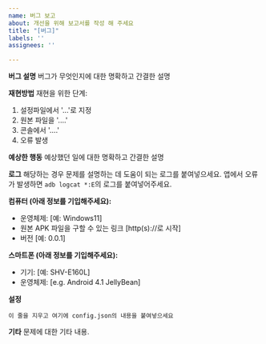 ```yaml
---
name: 버그 보고
about: 개선을 위해 보고서를 작성 해 주세요
title: "[버그]"
labels: ''
assignees: ''

---
```


**버그 설명**
버그가 무엇인지에 대한 명확하고 간결한 설명

**재현방법**
재현을 위한 단계:
1. 설정파일에서 '...'로 지정
2. 원본 파일을 '....'
3. 콘솔에서 '....'
4. 오류 발생

**예상한 행동**
예상했던 일에 대한 명확하고 간결한 설명

**로그**
해당하는 경우 문제를 설명하는 데 도움이 되는 로그를 붙여넣으세요.
앱에서 오류가 발생하면 `adb logcat *:E`의 로그를 붙여넣어주세요.

**컴퓨터 (아래 정보를 기입해주세요):**
 - 운영체제: [예: Windows11]
 - 원본 APK 파일을 구할 수 있는 링크 [http(s)://로 시작]
 - 버전 [예: 0.0.1]

**스마트폰 (아래 정보를 기입해주세요):**
 - 기기: [예: SHV-E160L]
 - 운영체제: [e.g. Android 4.1 JellyBean]

**설정**
```
이 줄을 지우고 여기에 config.json의 내용을 붙여넣으세요
```

**기타**
문제에 대한 기타 내용.
